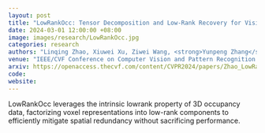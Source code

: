 ```yaml
---
layout: post
title: "LowRankOcc: Tensor Decomposition and Low-Rank Recovery for Vision-based 3D Semantic Occupancy Prediction"
date: 2024-03-01 12:00:00 +08:00
image: images/research/LowRankOcc.jpg
categories: research
authors: "Linqing Zhao, Xiuwei Xu, Ziwei Wang, <strong>Yunpeng Zhang</strong>, Borui Zhang, Wenzhao Zheng, Dalong Du, Jie Zhou, Jiwen Lu"
venue: "IEEE/CVF Conference on Computer Vision and Pattern Recognition (CVPR)"
arxiv: https://openaccess.thecvf.com/content/CVPR2024/papers/Zhao_LowRankOcc_Tensor_Decomposition_and_Low-Rank_Recovery_for_Vision-based_3D_Semantic_CVPR_2024_paper.pdf
code: 
website: 
---
```

LowRankOcc leverages the intrinsic lowrank property of 3D occupancy data, factorizing voxel representations into low-rank components to efficiently mitigate spatial redundancy without sacrificing performance.